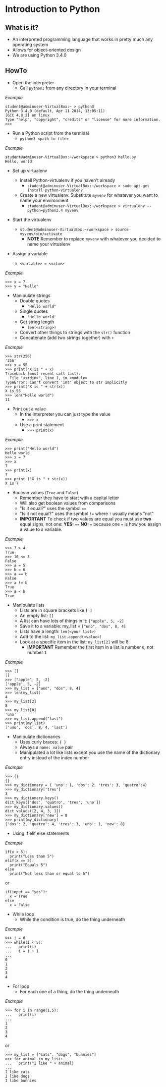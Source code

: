 # Introduction to Python

## What is it? ##

- An interpreted programming language that works in pretty much any operating system
- Allows for object-oriented design
- We are using Python 3.4.0

## HowTo ##

- Open the interpreter
	- Call ```python3``` from any directory in your terminal

*Example*

    student@adminuser-VirtualBox:~ > python3
    Python 3.4.0 (default, Apr 11 2014, 13:05:11) 
    [GCC 4.8.2] on linux
    Type "help", "copyright", "credits" or "license" for more information.
    >>> 

- Run a Python script from the terminal
	- `python3 <path to file>`

*Example*

    student@adminuser-VirtualBox:~/workspace > python3 hello.py 
    Hello, world!


- Set up virtualenv
	- Install Python-virtualenv if you haven't already
		- `student@adminuser-VirtualBox:~/workspace > sudo apt-get install python-virtualenv`
	- Create a new virtualenv.  Substitute `myvenv` for whatever you want to name your environment
		- `student@adminuser-VirtualBox:~/workspace > virtualenv --python=python3.4 myvenv`

- Start the virtualenv
	- `student@adminuser-VirtualBox:~/workspace > source myvenv/bin/activate`
		- **NOTE** Remember to replace `myvenv` with whatever you decided to name your virtualenv

- Assign a variable
	- `<variable> = <value>`

*Example*
    
    >>> x = 7
    >>> y = "Hello"

- Manipulate strings
	- Double quotes
		- `"Hello world"`
	- Single quotes
		- `'Hello world'`
	- Get string length
		- `len(<string>)`
	- Convert other things to strings with the `str()` function
	- Concatenate (add two strings together) with `+`

*Example*

    >>> str(256)
    '256'
    >>> x = 55
    >>> print("X is " + x)
    Traceback (most recent call last):
      File "<stdin>", line 1, in <module>
    TypeError: Can't convert 'int' object to str implicitly
    >>> print("X is " + str(x))
    X is 55
    >>> len("Hello world")
    11

- Print out a value
	- In the interpreter you can just type the value
		- `>>> x`
	- Use a print statement
		- `>>> print(x)`

*Example*

    >>> print("Hello world")
    Hello world
    >>> x = 7
    >>> x
    7
    >>> print(x)
    7
    >>> print ("X is " + str(x))
    X is 7

- Boolean values (`True` and `False`)
	- Remember they have to start with a capital letter
	- Will also get boolean values from comparisons
	- "Is it equal?" uses the symbol `==`
	- "Is it not equal?" uses the symbol `!=` where ```!``` usually means "not"
	- **IMPORTANT** To check if two values are equal you must use **two** equal signs, not one: **YES:** `==` **NO:** `=` because one `=` is how you assign a value to a variable.

*Example*
    
    >>> 7 > 4
    True
    >>> 10 <= 3
    False
    >>> a = 5
    >>> b = 6
    >>> a == b
    False
    >>> a != b
    True
    >>> a < b
    True
    
- Manipulate lists
	- Lists are in square brackets like `[ ]`
	- An empty list: `[]`
	- A list can have lots of things in it: `["apple", 5, -2]`
	- Save it to a variable: my_list = `["uno", "dos", 8, 4]`
	- Lists have a length: `len(<your list>)`
	- Add to the list: `my_list.append(<value>)`
	- Look at a specific item in the list: `my_list[2]` will be 8
		- **IMPORTANT** Remember the first item in a list is number `0`, not number `1`

*Example*

    >>> []
    []
    >>> ["apple", 5, -2]
    ['apple', 5, -2]
    >>> my_list = ["uno", "dos", 8, 4]
    >>> len(my_list)
    4
    >>> my_list[2]
    8
    >>> my_list[0]
    'uno'
    >>> my_list.append("last")
    >>> print(my_list)
    ['uno', 'dos', 8, 4, 'last']

- Manipulate dictionaries
	- Uses curly braces: `{ }`
	- Always a `name: value` pair
	- Manipulated a lot like lists except you use the name of the dictionary entry instead of the index number

*Example*

    >>> {}
    {}
    >>> my_dictionary = { 'uno': 1, 'dos': 2, 'tres': 3, 'quatro':4}
    >>> my_dictionary['tres']
    3
    >>> my_dictionary.keys()
    dict_keys(['dos', 'quatro', 'tres', 'uno'])
    >>> my_dictionary.values()
    dict_values([2, 4, 3, 1])
    >>> my_dictionary['new'] = 8
    >>> print(my_dictionary)
    {'dos': 2, 'quatro': 4, 'tres': 3, 'uno': 1, 'new': 8}

- Using if elif else statements

*Example*
    
    if(x < 5):
      print("Less than 5")
    elif(x == 5):
      print("Equals 5")
    else
      print("Not less than or equal to 5")
or

    if(input == "yes"):
      x = True
    else
      x = False


- While loop
	- While the condition is true, do the thing underneath

*Example*

    >>> i = 0
    >>> while(i < 5):
    ...   print(i)
    ...   i = i + 1
    ... 
    0
    1
    2
    3
    4

- For loop
	- For each one of a thing, do the thing underneath

*Example*

    >>> for i in range(1,5):
    ...   print(i)
    ... 
    1
    2
    3
    4
or

    >>> my_list = ["cats", "dogs", "bunnies"]
    >>> for animal in my_list:
    ...   print("I like " + animal)
    ... 
    I like cats
    I like dogs
    I like bunnies